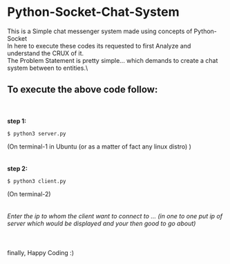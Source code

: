 # Python-Socket-Chat-System
This is a Simple chat messenger system made using concepts of Python-Socket\
In here to execute these codes its requested to first Analyze and understand the CRUX of it.\
The Problem Statement is pretty simple... which demands to create a chat system between to entities.\

To execute the above code follow:
----
 \
 \
**step 1:** 
```
$ python3 server.py  
```
(On terminal-1 in Ubuntu (or as a matter of fact any linux distro) )\
 \
 \
**step 2:** 
```
$ python3 client.py  
```
(On terminal-2)\
 \
 \
<i>Enter the ip to whom the client want to connect to ... (in one to one put ip of server which would be displayed and your then good to go about)</i>
 \
 \
 \
 \
finally, Happy Coding :)
